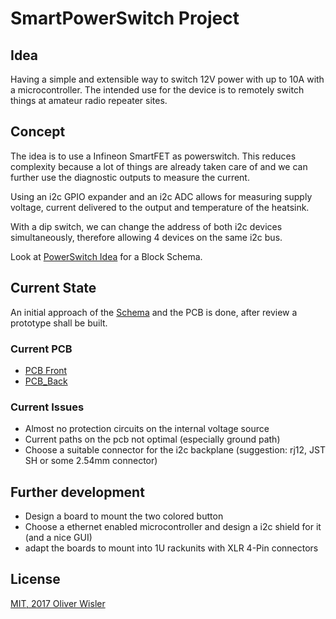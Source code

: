 # SmartPowerSwitch Project

## Idea
Having a simple and extensible way to switch 12V power with up to 10A with a microcontroller.
The intended use for the device is to remotely switch things at amateur radio repeater sites. 

## Concept
The idea is to use a Infineon SmartFET as powerswitch.
This reduces complexity because a lot of things are already taken care of and we can
further use the diagnostic outputs to measure the current.

Using an i2c GPIO expander and an i2c ADC allows for measuring supply voltage, current delivered to the output and temperature of the heatsink.

With a dip switch, we can change the address of both i2c devices simultaneously, therefore allowing 4 devices on the same i2c bus.

Look at [PowerSwitch Idea](./PowerSwitch_Idea.pdf) for a Block Schema.

## Current State
An initial approach of the [Schema](./Circuit_Schema_v2.pdf) and the PCB is done, after review a prototype shall be built.

### Current PCB
- [PCB Front](./PCB_front_v2.pdf) 
- [PCB_Back](./PCB_back_v2.pdf) 

### Current Issues
- Almost no protection circuits on the internal voltage source
- Current paths on the pcb not optimal (especially ground path)
- Choose a suitable connector for the i2c backplane (suggestion: rj12, JST SH or some 2.54mm connector)


## Further development
- Design a board to mount the two colored button
- Choose a ethernet enabled microcontroller and design a i2c shield for it 
(and a nice GUI)
- adapt the boards to mount into 1U rackunits with XLR 4-Pin connectors

## License
[MIT, 2017 Oliver Wisler](./LICENSE)

